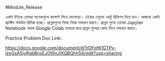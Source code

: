 #Module_Release



একটা উইকে তোমরা অনেকগুলো কন্সেপ্ট শিখে ফেলেছো। এইবার এগুলো একটু রিভিশন দিয়ে দাও। আজকে একটা প্র‍্যাক্টিস মডিউল রিলিজ হচ্ছে। প্রব্লেমগুলো নিজে নিজে সমাধান করবে। প্রব্লেম গুলো তোমরা Jupyter Notebook অথবা Google Colab ব্যবহার করে প্রব্লেম গুলোর কোড লিখে সমাধান করবে।



Practice Problem Doc Link:

https://docs.google.com/document/d/1rDFpf61GTPv-lzxGsA5jyRgbBnsEJOt9xJlXQBQhh54/edit?usp=sharing
